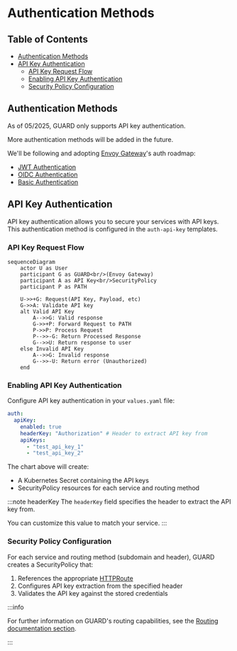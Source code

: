 # Authentication Methods <!-- omit in toc -->

## Table of Contents <!-- omit in toc -->

- [Authentication Methods](#authentication-methods)
- [API Key Authentication](#api-key-authentication)
  - [API Key Request Flow](#api-key-request-flow)
  - [Enabling API Key Authentication](#enabling-api-key-authentication)
  - [Security Policy Configuration](#security-policy-configuration)

## Authentication Methods

As of 05/2025, GUARD only supports API key authentication.

More authentication methods will be added in the future.

We'll be following and adopting [Envoy Gateway](https://gateway.envoyproxy.io/)'s auth roadmap:

- [JWT Authentication](https://gateway.envoyproxy.io/docs/tasks/security/jwt-authentication/)
- [OIDC Authentication](https://gateway.envoyproxy.io/docs/tasks/security/oidc/)
- [Basic Authentication](https://gateway.envoyproxy.io/docs/tasks/security/basic-auth/)

## API Key Authentication

API key authentication allows you to secure your services with API keys. This authentication method is configured in the `auth-api-key` templates.

### API Key Request Flow

```mermaid
sequenceDiagram
    actor U as User
    participant G as GUARD<br/>(Envoy Gateway)
    participant A as API Key<br/>SecurityPolicy
    participant P as PATH

    U->>+G: Request(API Key, Payload, etc)
    G->>A: Validate API key
    alt Valid API Key
        A-->>G: Valid response
        G->>+P: Forward Request to PATH
        P->>P: Process Request
        P-->>-G: Return Processed Response
        G-->>U: Return response to user
    else Invalid API Key
        A-->>G: Invalid response
        G-->>-U: Return error (Unauthorized)
    end
```

### Enabling API Key Authentication

Configure API key authentication in your `values.yaml` file:

```yaml
auth:
  apiKey:
    enabled: true
    headerKey: "Authorization" # Header to extract API key from
    apiKeys:
      - "test_api_key_1"
      - "test_api_key_2"
```

The chart above will create:

- A Kubernetes Secret containing the API keys
- SecurityPolicy resources for each service and routing method

:::note headerKey
The `headerKey` field specifies the header to extract the API key from.

You can customize this value to match your service.
:::

### Security Policy Configuration

For each service and routing method (subdomain and header), GUARD creates a SecurityPolicy that:

1. References the appropriate [HTTPRoute](https://gateway-api.sigs.k8s.io/api-types/httproute/)
2. Configures API key extraction from the specified header
3. Validates the API key against the stored credentials

:::info

For further information on GUARD's routing capabilities, see the [Routing documentation section](routing.md).

:::


